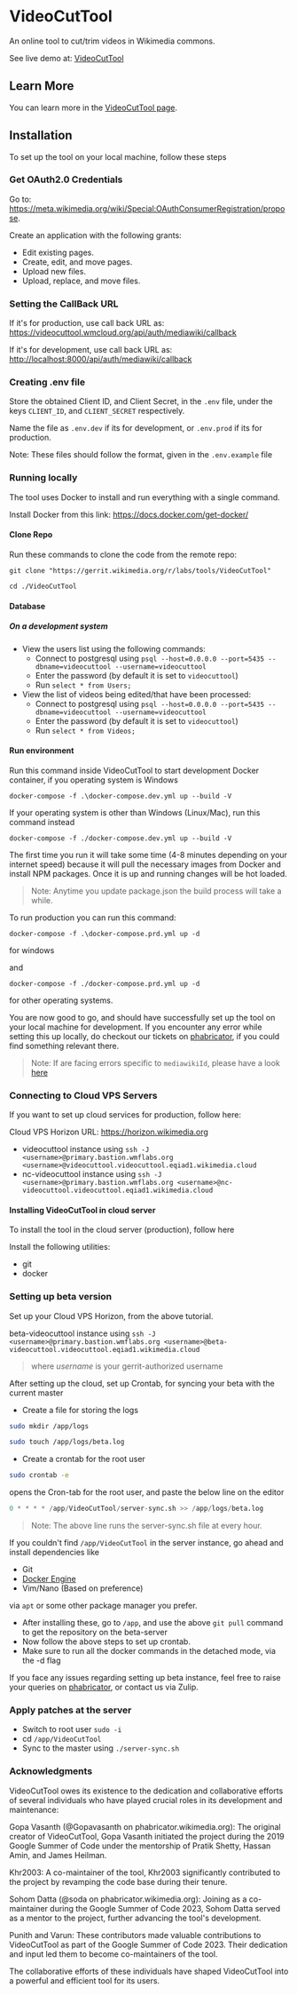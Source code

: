 # VideoCutTool

An online tool to cut/trim videos in Wikimedia commons.

See live demo at: [VideoCutTool](https://videocuttool.wmcloud.org/)

## Learn More

You can learn more in the [VideoCutTool page](https://commons.wikimedia.org/wiki/Commons:VideoCutTool).

## Installation

To set up the tool on your local machine, follow these steps

### Get OAuth2.0 Credentials

Go to:
<https://meta.wikimedia.org/wiki/Special:OAuthConsumerRegistration/propose>.

Create an application with the following grants:

- Edit existing pages.
- Create, edit, and move pages.
- Upload new files.
- Upload, replace, and move files.

### Setting the CallBack URL

If it's for production, use call back URL as:
<https://videocuttool.wmcloud.org/api/auth/mediawiki/callback>

If it's for development, use call back URL as:
<http://localhost:8000/api/auth/mediawiki/callback>

### Creating .env file

Store the obtained Client ID, and Client Secret, in the `.env` file, under the keys `CLIENT_ID`, and `CLIENT_SECRET` respectively.

Name the file as `.env.dev` if its for development, or `.env.prod` if its for production.

Note: These files should follow the format, given in the `.env.example` file

### Running locally

The tool uses Docker to install and run everything with a single command.

Install Docker from this link: <https://docs.docker.com/get-docker/>

#### Clone Repo

Run these commands to clone the code from the remote repo:

```
git clone "https://gerrit.wikimedia.org/r/labs/tools/VideoCutTool"

cd ./VideoCutTool
```

#### Database

##### On a development system

- View the users list using the following commands:
  - Connect to postgresql using `psql --host=0.0.0.0 --port=5435 --dbname=videocuttool --username=videocuttool`
  - Enter the password (by default it is set to `videocuttool`)
  - Run `select * from Users;`
- View the list of videos being edited/that have been processed:
  - Connect to postgresql using `psql --host=0.0.0.0 --port=5435 --dbname=videocuttool --username=videocuttool`
  - Enter the password (by default it is set to `videocuttool`)
  - Run `select * from Videos;`

#### Run environment

Run this command inside VideoCutTool to start development Docker container, if you operating system is Windows

```
docker-compose -f .\docker-compose.dev.yml up --build -V
```

If your operating system is other than Windows (Linux/Mac), run this command instead

```
docker-compose -f ./docker-compose.dev.yml up --build -V
```

The first time you run it will take some time (4-8 minutes depending on your internet speed) because it will pull the necessary images from Docker and install NPM packages. Once it is up and running changes will be hot loaded.

> Note: Anytime you update package.json the build process will take a while.

To run production you can run this command:

```
docker-compose -f .\docker-compose.prd.yml up -d
```

for windows

and

```
docker-compose -f ./docker-compose.prd.yml up -d
```

for other operating systems.

You are now good to go, and should have successfully set up the tool on your local machine for development. If you encounter any error while setting this up locally, do checkout our tickets on [phabricator](https://phabricator.wikimedia.org/tag/videocuttool/), if you could find something relevant there.

> Note: If are facing errors specific to `mediawikiId`, please have a look [here](https://phabricator.wikimedia.org/T331247)

### Connecting to Cloud VPS Servers

If you want to set up cloud services for production, follow here:

Cloud VPS Horizon URL: <https://horizon.wikimedia.org>

- videocuttool instance using `ssh -J <username>@primary.bastion.wmflabs.org <username>@videocuttool.videocuttool.eqiad1.wikimedia.cloud`
- nc-videocuttool instance using `ssh -J <username>@primary.bastion.wmflabs.org <username>@nc-videocuttool.videocuttool.eqiad1.wikimedia.cloud`

#### Installing VideoCutTool in cloud server

To install the tool in the cloud server (production), follow here

Install the following utilities:

- git
- docker

### Setting up beta version

Set up your Cloud VPS Horizon, from the above tutorial.

beta-videocuttool instance using `ssh -J <username>@primary.bastion.wmflabs.org <username>@beta-videocuttool.videocuttool.eqiad1.wikimedia.cloud`

> where _username_ is your gerrit-authorized username

After setting up the cloud, set up Crontab, for syncing your beta with the current master

- Create a file for storing the logs

```sh
sudo mkdir /app/logs
```

```sh
sudo touch /app/logs/beta.log
```

- Create a crontab for the root user

```sh
sudo crontab -e
```

opens the Cron-tab for the root user, and paste the below line on the editor

```s
0 * * * * /app/VideoCutTool/server-sync.sh >> /app/logs/beta.log
```

> Note: The above line runs the server-sync.sh file at every hour.

If you couldn't find `/app/VideoCutTool` in the server instance, go ahead and install dependencies like

- Git
- [Docker Engine](https://docs.docker.com/engine/install/debian/)
- Vim/Nano (Based on preference)

via `apt` or some other package manager you prefer.

- After installing these, go to `/app`, and use the above `git pull` command to get the repository on the beta-server
- Now follow the above steps to set up crontab.
- Make sure to run all the docker commands in the detached mode, via the -d flag

If you face any issues regarding setting up beta instance, feel free to raise your queries on [phabricator](https://phabricator.wikimedia.org/tag/videocuttool/), or contact us via Zulip.

### Apply patches at the server

- Switch to root user `sudo -i`
- cd `/app/VideoCutTool`
- Sync to the master using `./server-sync.sh`

### Acknowledgments

VideoCutTool owes its existence to the dedication and collaborative efforts of several individuals who have played crucial roles in its development and maintenance:

Gopa Vasanth (@Gopavasanth on phabricator.wikimedia.org): The original creator of VideoCutTool, Gopa Vasanth initiated the project during the 2019 Google Summer of Code under the mentorship of Pratik Shetty, Hassan Amin, and James Heilman.

Khr2003: A co-maintainer of the tool, Khr2003 significantly contributed to the project by revamping the code base during their tenure.

Sohom Datta (@soda on phabricator.wikimedia.org): Joining as a co-maintainer during the Google Summer of Code 2023, Sohom Datta served as a mentor to the project, further advancing the tool's development.

Punith and Varun: These contributors made valuable contributions to VideoCutTool as part of the Google Summer of Code 2023. Their dedication and input led them to become co-maintainers of the tool.

The collaborative efforts of these individuals have shaped VideoCutTool into a powerful and efficient tool for its users.
